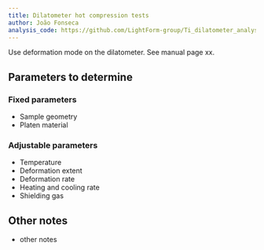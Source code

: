 ```yaml
---
title: Dilatometer hot compression tests
author: João Fonseca
analysis_code: https://github.com/LightForm-group/Ti_dilatometer_analysis
---
```


Use deformation mode on the dilatometer. See manual page xx.

## Parameters to determine

### Fixed parameters
- Sample geometry
- Platen material

### Adjustable parameters
- Temperature 
- Deformation extent 
- Deformation rate
- Heating and cooling rate
- Shielding gas

## Other notes
- other notes

